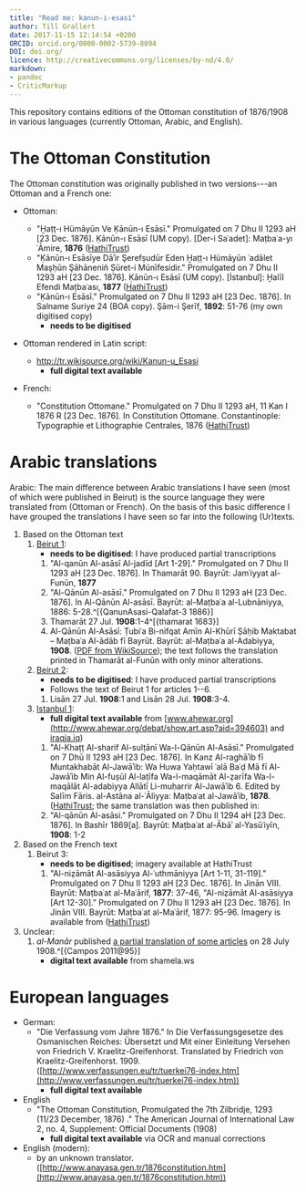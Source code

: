 ```yaml
---
title: "Read me: kanun-i-esasi"
author: Till Grallert
date: 2017-11-15 12:14:54 +0200
ORCID: orcid.org/0000-0002-5739-8094
DOI: doi.org/
licence: http://creativecommons.org/licenses/by-nd/4.0/
markdown: 
- pandoc
- CriticMarkup
---
```


This repository contains editions of the Ottoman constitution of 1876/1908 in various languages (currently Ottoman, Arabic, and English).


# The Ottoman Constitution

The Ottoman constitution was originally published in two versions---an Ottoman and a French one:

- Ottoman: 
    + "Ḫaṭṭ-ı Hümāyūn Ve Ḳānūn-ı Esāsī." Promulgated on 7 Dhu II 1293 aH [23 Dec. 1876]. Ḳānūn-ı Esāsī (UM copy). [Der-i Saʿadet]: Maṭbaʿa-yı ʿĀmire, **1876** ([HathiTrust](http://hdl.handle.net/2027/mdp.39015051958620))
    + "Ḳānūn-ı Esāsīye Dāʾir Şerefṣudūr Eden Ḫaṭṭ-ı Hümāyūn ʿadālet Maşḥūn Şāhāneniñ Ṣūret-i Münīfesidir." Promulgated on 7 Dhu II 1293 aH [23 Dec. 1876]. Ḳānūn-ı Esāsī (UM copy). [İstanbul]: Ḫalīl Efendi Maṭbaʿası, **1877** ([HathiTrust](http://hdl.handle.net/2027/mdp.39015057238902))
    + "Ḳānūn-ı Esāsī." Promulgated on 7 Dhu II 1293 aH [23 Dec. 1876]. In Salname Suriye 24 (BOA copy). Şām-i Şerīf, **1892**: 51-76 (my own digitised copy)
        * **needs to be digitised**
- Ottoman rendered in Latin script:
    + http://tr.wikisource.org/wiki/Kanun-u_Esasi
        * **full digital text available**

- French:
    + "Constitution Ottomane." Promulgated on 7 Dhu II 1293 aH, 11 Kan I 1876 R [23 Dec. 1876]. In Constitution Ottomane. Constantinople: Typographie et Lithographie Centrales, 1876 ([HathiTrust](http://hdl.handle.net/2027/njp.32101073231019))

# Arabic translations

Arabic: The main difference between Arabic translations I have seen (most of which were published in Beirut) is the source language they were translated from (Ottoman or French). On the basis of this basic difference I have grouped the translations I have seen so far into the following (Ur)texts.

1. Based on the Ottoman text
    1. [Beirut 1](https://github.com/tillgrallert/kanun-i-esasi/blob/master/tei/kanun-i-esasi_ar-Beirut-1.TEIP5.xml):
        + **needs to be digitised**: I have produced partial transcriptions
        1. "Al-qanūn Al-asāsī Al-jadīd [Art 1-29]." Promulgated on 7 Dhu II 1293 aH [23 Dec. 1876]. In Thamarāt 90. Bayrūt: Jamʿiyyat al-Funūn, **1877**
        2. "Al-Qānūn Al-asāsī." Promulgated on 7 Dhu II 1293 aH [23 Dec. 1876]. In Al-Qānūn Al-asāsī. Bayrūt: al-Maṭbaʿa al-Lubnāniyya, 1886: 5-28.^[{QanunAsasi-Qalafat-3 1886}] 
        3. Thamarāt 27 Jul. **1908**:1-4^[{thamarat 1683}]
        4. Al-Qānūn Al-Asāsī: Ṭubiʿa Bi-nifqat Amīn Al-Khūrī Ṣāḥib Maktabat – Maṭbaʿa Al-ādāb fī Bayrūt. Bayrūt: al-Maṭbaʿa al-Adabiyya, **1908**. ([PDF from WikiSource](http://upload.wikimedia.org/wikisource/ar/e/e3/%D9%82%D8%A7%D9%86%D9%88%D9%86_%D9%85%D9%85%D8%A7%D9%84%D9%83_%D8%A7%D9%84%D8%AF%D9%88%D9%84%D8%A9_%D8%A7%D9%84%D8%B9%D8%AB%D9%85%D8%A7%D9%86%D9%8A%D8%A9.pdf)); the text follows the translation printed in Thamarāt al-Funūn with only minor alterations.
    2. [Beirut 2](https://github.com/tillgrallert/kanun-i-esasi/blob/master/tei/kanun-i-esasi_ar-Beirut-2.TEIP5.xml):
        * **needs to be digitised**: I have produced partial transcriptions
        * Follows the text of Beirut 1 for articles 1--6.
        1. Lisān 27 Jul. **1908**:1 and Lisān 28 Jul. **1908**:3-4. 
    3. [Istanbul 1](https://github.com/tillgrallert/kanun-i-esasi/blob/master/tei/kanun-i-esasi_ar-Istanbul-1.TEIP5.xml):
        * **full digital text available** from [www.ahewar.org](http://www.ahewar.org/debat/show.art.asp?aid=394603) and [iraqja.iq](http://iraqja.iq/view.93/))
        1. "Al-Khaṭṭ Al-sharif Al-sulṭānī Wa-l-Qānūn Al-Asāsī." Promulgated on 7 Dhū II 1293 aH [23 Dec. 1876]. In Kanz Al-raghāʾib fī Muntakhabāt Al-Jawāʾib: Wa Huwa Yaḥtawī ʿalā Baʿḍ Mā fī Al-Jawāʾib Min Al-fuṣūl Al-laṭīfa Wa-l-maqāmāt Al-ẓarīfa Wa-l-maqālāt Al-adabiyya Allātī Li-muḥarrir Al-Jawāʾib 6. <!-- Written by Aḥmad Fāris Shidyāq. --> Edited by Salīm Fāris. al-Astāna al-ʿĀliyya: Maṭbaʿat al-Jawāʾib, **1878**. ([HathiTrust](http://hdl.handle.net/2027/uc1.c109017146); the same translation was then published in:
        2. "Al-qānūn Al-asāsi." Promulgated on 7 Dhu II 1294 aH [23 Dec. 1876]. In Bashīr 1869[a]. Bayrūt: Maṭbaʿat al-Ābāʾ al-Yasūʿiyīn, **1908**: 1-2  
2. Based on the French text
    1. Beirut 3: 
        * **needs to be digitised**; imagery available at HathiTrust
        1. "Al-niẓāmāt Al-asāsiyya Al-ʿuthmāniyya [Art 1-11, 31-119]." Promulgated on 7 Dhu II 1293 aH [23 Dec. 1876]. In Jinān VIII. Bayrūt: Maṭbaʿat al-Maʿārif, **1877**: 37-46, "Al-niẓāmāt Al-asāsiyya [Art 12-30]." Promulgated on 7 Dhu II 1293 aH [23 Dec. 1876]. In Jinān VIII. Bayrūt: Maṭbaʿat al-Maʿārif, 1877: 95-96.  Imagery is available from ([HathiTrust](http://hdl.handle.net/2027/njp.32101007749334))
3. Unclear: 
    1. *al-Manār* published [a partial translation of some articles](https://github.com/tillgrallert/digital-manar/blob/master/tei/oclc_1588981-div_1924.TEIP5.xml) on 28 July 1908.^[{Campos 2011@95}]
        + **digital text available** from shamela.ws
            

# European languages
    
- German: 
    + "Die Verfassung vom Jahre 1876." In Die Verfassungsgesetze des Osmanischen Reiches: Übersetzt und Mit einer Einleitung Versehen von Friedrich V. Kraelitz-Greifenhorst. Translated by Friedrich von Kraelitz-Greifenhorst. 1909. ([http://www.verfassungen.eu/tr/tuerkei76-index.htm](http://www.verfassungen.eu/tr/tuerkei76-index.htm))
        * **full digital text available**
- English
    + "The Ottoman Constitution, Promulgated the 7th Zilbridje, 1293 (11/23 December, 1876) ." The American Journal of International Law 2, no. 4, Supplement: Official Documents (1908)
        * **full digital text available** via OCR and manual corrections
- English (modern): 
    + by an unknown translator. ([http://www.anayasa.gen.tr/1876constitution.htm](http://www.anayasa.gen.tr/1876constitution.htm))
